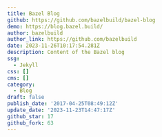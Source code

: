 ```yaml
---
title: Bazel Blog
github: https://github.com/bazelbuild/bazel-blog
demo: https://blog.bazel.build/
author: bazelbuild
author_link: https://github.com/bazelbuild
date: 2023-11-26T10:17:54.281Z
description: Content of the Bazel blog
ssg:
  - Jekyll
css: []
cms: []
category:
  - Blog
draft: false
publish_date: '2017-04-25T08:49:12Z'
update_date: '2023-11-23T14:47:17Z'
github_star: 17
github_fork: 63
---
```

